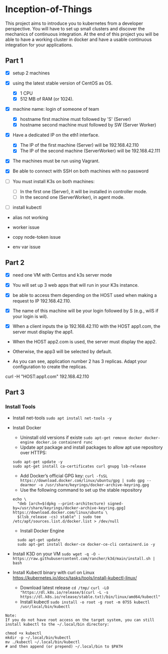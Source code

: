# Inception-of-Things
This project aims to introduce you to kubernetes from a developer perspective. You will have to set up small clusters and discover the mechanics of continuous integration. At the end of this project you will be able to have a working cluster in docker and have a usable continuous integration for your applications.

## Part 1
- [x] setup 2 machines
- [x] using the latest stable version of CentOS as OS.
  - [x] 1 CPU
  - [x] 512 MB of RAM (or 1024).
- [x] machine name: login of someone of team
  - [x] hostname first machine must followed by 'S' (Server)
  - [x] hostname second machine must followed by SW (Server Worker)
- [x] Have a dedicated IP on the eth1 interface. 
  - [x] The IP of the first machine (Server) will be 192.168.42.110
  - [x] The IP of the second machine (ServerWorker) will be 192.168.42.111
- [x] The machines must be run using Vagrant.
- [x] Be able to connect with SSH on both machines with no password
- [ ] You must install K3s on both machines:
  - [ ] In the first one (Server), it will be installed in controller mode.
  - [ ] In the second one (ServerWorker), in agent mode.
- [ ] install kubectl 


- alias not working

- worker issue
- copy node-token issue
- env var issue


## Part 2
- [x] need one VM with Centos and k3s server mode

- [x] You will set up 3 web apps that will run in your K3s instance.
- [x] be able to access them depending on the HOST used when making a request to IP 192.168.42.110.
- [x] The name of this machine will be your login followed by S (e.g., wilS if your login is wil).

- [x] When a client inputs the ip 192.168.42.110 with the HOST app1.com, the server must display the app1.
- When the HOST app2.com is used, the server must display the app2.
- Otherwise, the app3 will be selected by default.

- As you can see, application number 2 has 3 replicas. Adapt your configuration to create the replicas.

curl -H "HOST:app1.com" 192.168.42.110



## Part 3

### Install Tools
- Install net-tools
`sudo apt install net-tools -y`


- Install Docker
  - Uninstall old versions if existe
  `sudo apt-get remove docker docker-engine docker.io containerd runc`
  - Update apt package and install packages to allow apt use repository over HTTPS:
  ```
  sudo apt-get update -y
  sudo apt-get install ca-certificates curl gnupg lsb-release
    ```
  - Add Docker’s official GPG key:
  `curl -fsSL https://download.docker.com/linux/ubuntu/gpg | sudo gpg --dearmor -o /usr/share/keyrings/docker-archive-keyring.gpg`
  - Use the following command to set up the stable repository
  ```
  echo \
    "deb [arch=$(dpkg --print-architecture) signed-by=/usr/share/keyrings/docker-archive-keyring.gpg] https://download.docker.com/linux/ubuntu \
    $(lsb_release -cs) stable" | sudo tee /etc/apt/sources.list.d/docker.list > /dev/null
  ```
  - Install Docker Engine
  ```
    sudo apt-get update
    sudo apt-get install docker-ce docker-ce-cli containerd.io -y
  ```

- Install K3D on your VM
`sudo wget -q -O - https://raw.githubusercontent.com/rancher/k3d/main/install.sh | bash`

- Install Kubectl binary with curl on Linux
https://kubernetes.io/docs/tasks/tools/install-kubectl-linux/
  - Download latest release
  `cd /tmp/`
  `curl -LO "https://dl.k8s.io/release/$(curl -L -s https://dl.k8s.io/release/stable.txt)/bin/linux/amd64/kubectl"`
  - Install kubectl
  `sudo install -o root -g root -m 0755 kubectl /usr/local/bin/kubectl`

```
Note:
If you do not have root access on the target system, you can still install kubectl to the ~/.local/bin directory:

chmod +x kubectl
mkdir -p ~/.local/bin/kubectl
mv ./kubectl ~/.local/bin/kubectl
# and then append (or prepend) ~/.local/bin to $PATH
```


